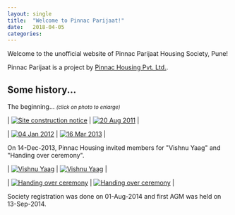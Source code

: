 ```yaml
---
layout: single
title:  "Welcome to Pinnac Parijaat!"
date:   2018-04-05
categories:
---
```

Welcome to the unofficial website of Pinnac Parijaat Housing Society, Pune!

Pinnac Parijaat is a project by [Pinnac Housing Pvt. Ltd.](http://pinnacgroup.com/).

## Some history...

The beginning... <small>_(click on photo to enlarge)_</small>

| [![](/images/posts/2018-04-05/PinnacSiteNotice.jpg 'Site construction notice')](/images/posts/2018-04-05/PinnacSiteNotice.jpg) | [![](/images/posts/2018-04-05/20Aug11.jpg '20 Aug 2011')](/images/posts/2018-04-05/20Aug11.jpg) |

| [![](/images/posts/2018-04-05/04Jan12.jpg '04 Jan 2012')](/images/posts/2018-04-05/04Jan2012.jpg) | [![](/images/posts/2018-04-05/16Mar13.jpg '16 Mar 2013')](/images/posts/2018-04-05/16Mar2013.jpg) |

On 14-Dec-2013, Pinnac Housing invited members for "Vishnu Yaag" and "Handing over ceremony".

| [![](/images/posts/2018-04-05/VishnuYaag_01.jpg 'Vishnu Yaag')](/images/posts/2018-04-05/VishnuYaag_01.jpg) | [![](/images/posts/2018-04-05/VishnuYaag_02.jpg 'Vishnu Yaag')](/images/posts/2018-04-05/VishnuYaag_02.jpg) |

| [![](/images/posts/2018-04-05/HandingOverCeremony_02.jpg 'Handing over ceremony')](/images/posts/2018-04-05/HandingOverCeremony_02.jpg) | [![](/images/posts/2018-04-05/HandingOverCeremony_01.jpg 'Handing over ceremony')](/images/posts/2018-04-05/HandingOverCeremony_01.jpg) |

Society registration was done on 01-Aug-2014 and first AGM was held on 13-Sep-2014.
